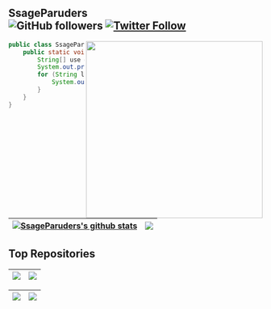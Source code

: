 ## SsageParuders <br><img alt="GitHub followers" src="https://img.shields.io/github/followers/SsageParuders?style=social" /> <a href="https://twitter.com/SsageP"><img alt="Twitter Follow" src="https://img.shields.io/twitter/follow/SsageP?style=social"></a>

<img align="right" width="350" src="https://i.imgur.com/ugWb6BU.gif" />

```java
public class SsageParuders {
    public static void main(String[] args) {
        String[] use = {"C","C++","Java","Assembly","Python"};
        System.out.print("I'm learning:\t");
        for (String language:use) {
            System.out.print(language+"\t");
        }
    }
}
```

| <a href="https://github.com/SsageParuders"><img align="center" src="https://github-readme-stats.vercel.app/api?username=SsageParuders&show_icons=true&theme=github_dark&hide_border=true" alt="SsageParuders's github stats" /></a> | <a href="https://github.com/SsageParuders"><img align="center" src="https://github-readme-stats.vercel.app/api/top-langs/?username=SsageParuders&layout=compact&theme=github_dark&hide_border=true&hide=TeX" /></a> |
| ------------- | ------------- |

## Top Repositories

| <a href="https://github.com/SsageParuders/SsageParuders"><img align="center" src="https://github-readme-stats.vercel.app/api/pin/?username=SsageParuders&repo=SsageParuders&theme=github_dark&hide_border=true" /></a> | <a href="https://github.com/SsageParuders/SsageParuders.github.io"><img align="center" src="https://github-readme-stats.vercel.app/api/pin/?username=SsageParuders&repo=SsageParuders.github.io&theme=github_dark&hide_border=true" /></a> |
| ------------- | ------------- |

| <a href="https://github.com/SsageParuders/RES"><img align="center" src="https://github-readme-stats.vercel.app/api/pin/?username=SsageParuders&repo=RES&theme=github_dark&hide_border=true" /></a> | <a href="https://github.com/SsageParuders/Riru-SsageHook"><img align="center" src="https://github-readme-stats.vercel.app/api/pin/?username=SsageParuders&repo=Riru-SsageHook&theme=github_dark&hide_border=true" /></a> |
| ------------- | ------------- |


